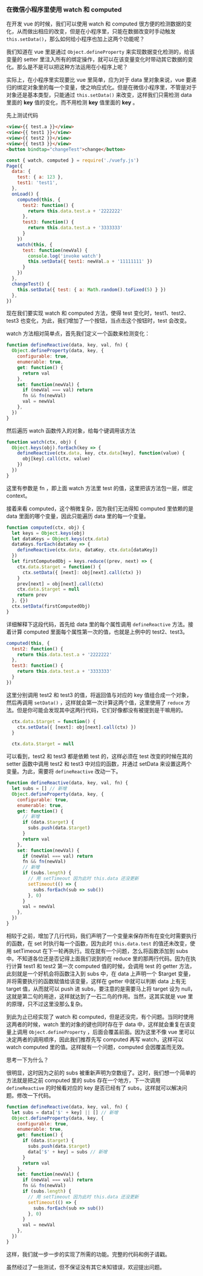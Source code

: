 ### 在微信小程序里使用 watch 和 computed

在开发 vue 的时候，我们可以使用 watch 和 computed 很方便的检测数据的变化，从而做出相应的改变，但是在小程序里，只能在数据改变时手动触发 `this.setData()`，那么如何给小程序也加上这两个功能呢？

我们知道在 vue 里是通过 `Object.defineProperty` 来实现数据变化检测的，给该变量的 setter 里注入所有的绑定操作，就可以在该变量变化时带动其它数据的变化。那么是不是可以把这种方法运用在小程序上呢？

实际上，在小程序里实现要比 vue 里简单，应为对于 data 里对象来说，vue 要递归的绑定对象里的每一个变量，使之响应式化。但是在微信小程序里，不管是对于对象还是基本类型，只能通过 `this.setData()` 来改变，这样我们只需检测 data 里面的 **key** 值的变化，而不用检测 **key** 值里面的 **key** 。

先上测试代码

```html
<view>{{ test.a }}</view>
<view>{{ test1 }}</view>
<view>{{ test2 }}</view>
<view>{{ test3 }}</view>
<button bindtap="changeTest">change</button>
```

```js
const { watch, computed } = require('./vuefy.js')
Page({
  data: {
    test: { a: 123 },
    test1: 'test1',
  },
  onLoad() {
    computed(this, {
      test2: function() {
        return this.data.test.a + '2222222'
      },
      test3: function() {
        return this.data.test.a + '3333333'
      }
    })
    watch(this, {
      test: function(newVal) {
        console.log('invoke watch')
        this.setData({ test1: newVal.a + '11111111' })
      }
    })
  },
  changeTest() {
    this.setData({ test: { a: Math.random().toFixed(5) } })
  },
})
```

现在我们要实现 watch 和 computed 方法，使得 test 变化时，test1、test2、test3 也变化，为此，我们增加了一个按钮，当点击这个按钮时，test 会改变。

watch 方法相对简单点，首先我们定义一个函数来检测变化：

```js
function defineReactive(data, key, val, fn) {
  Object.defineProperty(data, key, {
    configurable: true,
    enumerable: true,
    get: function() {
      return val
    },
    set: function(newVal) {
      if (newVal === val) return
      fn && fn(newVal)
      val = newVal
    },
  })
}
```

然后遍历 watch 函数传入的对象，给每个键调用该方法

```js
function watch(ctx, obj) {
  Object.keys(obj).forEach(key => {
    defineReactive(ctx.data, key, ctx.data[key], function(value) {
      obj[key].call(ctx, value)
    })
  })
}
```

这里有参数是 fn ，即上面 watch 方法里 test 的值，这里把该方法包一层，绑定 context。

接着来看 computed，这个稍微复杂，因为我们无法得知 computed 里依赖的是 data 里面的哪个变量，因此只能遍历 data 里的每一个变量。

```js
function computed(ctx, obj) {
  let keys = Object.keys(obj)
  let dataKeys = Object.keys(ctx.data)
  dataKeys.forEach(dataKey => {
    defineReactive(ctx.data, dataKey, ctx.data[dataKey])
  })
  let firstComputedObj = keys.reduce((prev, next) => {
    ctx.data.$target = function() {
      ctx.setData({ [next]: obj[next].call(ctx) })
    }
    prev[next] = obj[next].call(ctx)
    ctx.data.$target = null
    return prev
  }, {})
  ctx.setData(firstComputedObj)
}
```

详细解释下这段代码，首先给 data 里的每个属性调用 `defineReactive` 方法。接着计算 computed 里面每个属性第一次的值，也就是上例中的 test2、test3。 

```js
computed(this, {
  test2: function() {
    return this.data.test.a + '2222222'
  },
  test3: function() {
    return this.data.test.a + '3333333'
  }
})
```

这里分别调用 test2 和 test3 的值，将返回值与对应的 key 值组合成一个对象，然后再调用 `setData()` ，这样就会第一次计算这两个值，这里使用了 `reduce` 方法。但是你可能会发现其中这两行代码，它们好像都没有被提到是干嘛用的。

```js
  ctx.data.$target = function() {
    ctx.setData({ [next]: obj[next].call(ctx) })
  }
  
  ctx.data.$target = null
```

可以看到，test2 和 test3 都是依赖 test 的，这样必须在 test 改变的时候在其的 setter 函数中调用 test2 和 test3 中对应的函数，并通过 setData 来设置这两个变量。为此，需要将 `defineReactive` 改动一下。

```js
function defineReactive(data, key, val, fn) {
  let subs = [] // 新增
  Object.defineProperty(data, key, {
    configurable: true,
    enumerable: true,
    get: function() {
      // 新增
      if (data.$target) {
        subs.push(data.$target)
      }
      return val
    },
    set: function(newVal) {
      if (newVal === val) return
      fn && fn(newVal)
      // 新增
      if (subs.length) {
        // 用 setTimeout 因为此时 this.data 还没更新
        setTimeout(() => {
          subs.forEach(sub => sub())
        }, 0)
      }
      val = newVal
    },
  })
}
```

相较于之前，增加了几行代码，我们声明了一个变量来保存所有在变化时需要执行的函数，在 set 时执行每一个函数，因为此时 `this.data.test` 的值还未改变，使用 setTimeout 在下一轮再执行。现在就有一个问题，怎么将函数添加到 subs 中。不知道各位还是否记得上面我们说到的在 reduce 里的那两行代码。因为在执行计算 test1 和 test2 第一次 computed 值的时候，会调用 test 的 getter 方法，此刻就是一个好机会将函数注入到 subs 中，在 data 上声明一个 $target 变量，并将需要执行的函数赋值给该变量，这样在 getter 中就可以判断 data 上有无 target 值，从而就可以 push 进 subs，要注意的是需要马上将 target 设为 null，这就是第二句的用途，这样就达到了一石二鸟的作用。当然，这其实就是 vue 里的原理，只不过这里没那么复杂。

到此为止已经实现了 watch 和 computed，但是还没完，有个问题。当同时使用这两者的时候，watch 里的对象的键也同时存在于 data 中，这样就会重复在该变量上调用 `Object.defineProperty` ，后面会覆盖前面。因为这里不像 vue 里可以决定两者的调用顺序，因此我们推荐先写 computed 再写 watch，这样可以 watch computed 里的值。这样就有一个问题，computed 会因覆盖而无效。

思考一下为什么？

很明显，这时因为之前的 subs 被重新声明为空数组了。这时，我们想一个简单的方法就是把之前 computed 里的 subs 存在一个地方，下一次调用 `defineReactive` 的时候看对应的 key 是否已经有了 subs，这样就可以解决问题。修改一下代码。

```js
function defineReactive(data, key, val, fn) {
  let subs = data['$' + key] || [] // 新增
  Object.defineProperty(data, key, {
    configurable: true,
    enumerable: true,
    get: function() {
      if (data.$target) {
        subs.push(data.$target)
        data['$' + key] = subs // 新增
      }
      return val
    },
    set: function(newVal) {
      if (newVal === val) return
      fn && fn(newVal)
      if (subs.length) {
        // 用 setTimeout 因为此时 this.data 还没更新
        setTimeout(() => {
          subs.forEach(sub => sub())
        }, 0)
      }
      val = newVal
    },
  })
}
```

这样，我们就一步一步的实现了所需的功能。完整的代码和例子请戳。

虽然经过了一些测试，但不保证没有其它未知错误，欢迎提出问题。